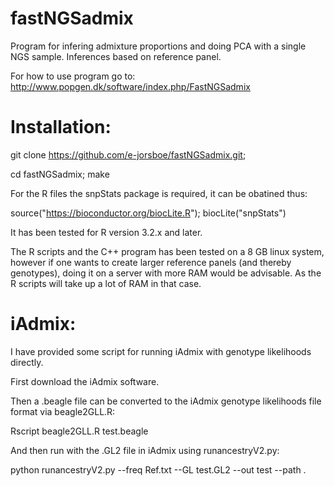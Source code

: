 # fastNGSadmix

Program for infering admixture proportions and doing PCA with a single NGS sample. Inferences based on reference panel.

For how to use program go to:
http://www.popgen.dk/software/index.php/FastNGSadmix
 
Installation:
=====

git clone https://github.com/e-jorsboe/fastNGSadmix.git;

cd fastNGSadmix; make

For the R files the snpStats package is required, it can be obatined thus:

source("https://bioconductor.org/biocLite.R");
biocLite("snpStats")

It has been tested for R version 3.2.x and later.

The R scripts and the C++ program has been tested on a 8 GB linux system,
however if one wants to create larger reference panels (and thereby genotypes),
doing it on a server with more RAM would be advisable.
As the R scripts will take up a lot of RAM in that case.

iAdmix:
=====

I have provided some script for running iAdmix with genotype likelihoods directly.

First download the iAdmix software.

Then a .beagle file can be converted to the iAdmix genotype likelihoods file format via beagle2GLL.R:

Rscript beagle2GLL.R test.beagle

And then run with the .GL2 file in iAdmix using runancestryV2.py:

python runancestryV2.py --freq Ref.txt --GL test.GL2 --out test --path .
